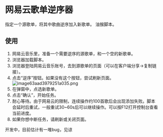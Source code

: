 # 网易云歌单逆序器

指定一个源歌单，将其中歌曲逆序加入新歌单。
油猴脚本。

## 使用

1. 网易云音乐里，准备一个需要逆序的源歌单，和一个空的新歌单。
2. 浏览器加载脚本。
3. 浏览器登陆网易云音乐账号，去到源歌单的页面（可以在客户端分享→复制链接）。
4. 点击“逆序”按钮。如果没有这个按钮，尝试刷新页面。
![image63aad3979251a035.png](https://tupian.li/images/2022/07/24/image63aad3979251a035.png)
5. 在弹窗中，点选新歌单。
6. 点击“确认”，开始任务。
7. 耐心等待。由于网易云的限制，连续操作约100首歌后会出现添加失败。脚本会延时后重试，一般重试30~60s后可以继续操作。可以按F12打开控制台查看当前进度。
8. 如果你想中断任务，请刷新或关闭页面。


开发中，目前估计有一堆bug，见谅